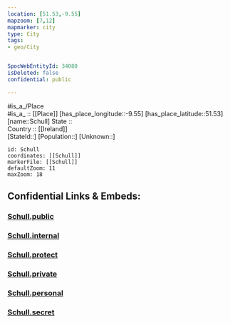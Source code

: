 ```yaml
---
location: [51.53,-9.55] 
mapzoom: [7,12] 
mapmarker: city 
type: City
tags:
- geo/City


SpocWebEntityId: 34080
isDeleted: false
confidential: public

---
```

#is_a_/Place  
#is_a_ :: [[Place]] 
[has_place_longitude::-9.55] 
[has_place_latitude::51.53] 
[name::Schull] 
State ::  
Country :: [[Ireland]]  
[StateId::] 
[Population::] 
[Unknown::] 


```leaflet
id: Schull
coordinates: [[Schull]] 
markerFile: [[Schull]] 
defaultZoom: 11 
maxZoom: 18
```


## Confidential Links & Embeds: 

### [Schull.public](/_public/\Earth\Continent\Europe\Europe~North\Ireland\Ireland,Provinces\Munster\Cork,County\CitySchull.public.md) 

### [Schull.internal](/_internal/\Earth\Continent\Europe\Europe~North\Ireland\Ireland,Provinces\Munster\Cork,County\CitySchull.internal.md) 

### [Schull.protect](/_protect/\Earth\Continent\Europe\Europe~North\Ireland\Ireland,Provinces\Munster\Cork,County\CitySchull.protect.md) 

### [Schull.private](/_private/\Earth\Continent\Europe\Europe~North\Ireland\Ireland,Provinces\Munster\Cork,County\CitySchull.private.md) 

### [Schull.personal](/_personal/\Earth\Continent\Europe\Europe~North\Ireland\Ireland,Provinces\Munster\Cork,County\CitySchull.personal.md) 

### [Schull.secret](/_secret/\Earth\Continent\Europe\Europe~North\Ireland\Ireland,Provinces\Munster\Cork,County\CitySchull.secret.md)

